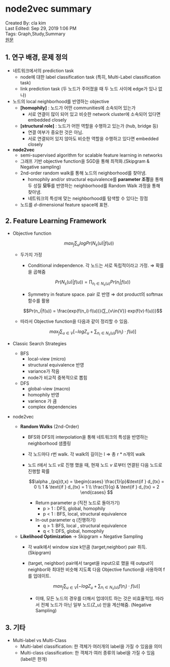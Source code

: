 # node2vec summary

Created By: cla kim  
Last Edited: Sep 29, 2019 1:06 PM  
Tags: Graph,Study,Summary  
[원문](https://cs.stanford.edu/~jure/pubs/node2vec-kdd16.pdf)


## 1. 연구 배경, 문제 정의
- 네트워크에서의 prediction task
    - node에 대한 label classification task (특히, Multi-Label classification task)
    - link prediction task (두 노드가 주어졌을 때 두 노드 사이에 edge가 있나 없나)
- 노드의 local neighborhood를 반영하는 objective
    - **[homophily]** : 노드가 어떤 communities에 소속되어 있는가
        - 서로 연결이 많이 되어 있고 비슷한 network cluster에 소속되어 있다면 embedded closely
    - **[structural role]** : 노드가 어떤 역할을 수행하고 있는가 (hub, bridge 등)
        - 연결 여부가 중요한 것은 아님.
        - 서로 연결되어 있지 않아도 비슷한 역할을 수행하고 있다면 embedded closely
- **node2vec**
    - semi-supervised algorithm for scalable feature learning in networks
    - 그래프 기반 objective function을 SGD을 통해 최적화.(Skipgram & Negative sampling)
    - 2nd-order random walk를 통해 노드의 neighborhood를 찾아냄.
        - homophily and/or structural equivalence를 **parameter 조정**을 통해 두 성질 **모두**를 반영하는 neighborhood를 Random Walk 과정을 통해 찾아냄.
        - 네트워크의 특성에 맞는 neighborhood를 탐색할 수 있다는 장점
    - 노드를 *d*-dimensional feature space에 표현.

## 2. Feature Learning Framework

- Objective function

    $$max_f ∑_u logPr(N_s(u)|f(u))$$

    - 두가지 가정
        - Conditional independence. 각 노드는 서로 독립적이라고 가정. ⇒ 확률을 곱해줌

        $$Pr(N_s(u)|f(u)) = ∏_{n_i\in{N_s(u)}} Pr(n_i|f(u))$$

        - Symmetry in feature space. pair 로 반영 ⇒ dot product의 softmax 함수를 활용

        $$Pr(n_i|f(u)) = \frac{exp(f(n_i)·f(u))}{∑_{v\in{V}} exp(f(v)·f(u))}$$

    - 따라서 Objective function을 다음과 같이 정리할 수 있음.

        $$max_f \sum_{u\in{V}} \left[ -logZ_u + \sum_{n_i\in{N_s(u)}}f(n_i)\cdot f(u) \right]$$

- Classic Search Strategies
    - BFS
        - local-view (micro)
        - structural equivalence 반영
        - variance가 작음
        - node가 비교적 중복적으로 뽑힘
    - DFS
        - global-view (macro)
        - homophily 반영
        - varience 가 큼
        - complex dependencies
- node2vec
    - **Random Walks** (2nd-Order)
        - BFS와 DFS의 interpolation을 통해 네트워크의 특성을 반영하는 neighborhood 샘플링
        - 각 노드마다 r번 walk. 각 walk의 길이는 l ⇒ 총 r * n개의 walk
        - 노드 *t*에서 노드 *v*로 진행 했을 때, 현재 노드 *v* 로부터 연결된 다음 노드로 진행할 확률

            $$\alpha _{pq}(t,x) = \begin{cases} \frac{1}{p}&\text{if } d_{tx} = 0 \\ 1 & \text{if } d_{tx} = 1 \\ \frac{1}{q} & \text{if } d_{tx} = 2 \end{cases} $$

            - Return parameter p (직전 노드로 돌아가기)
                - p > 1 : DFS, global, homophily
                - p < 1 : BFS, local, structural equivalence
            - In-out parameter q (진행하기)
                - q > 1: BFS, local , structural equivalence
                - q < 1: DFS, global, homophily
    - **Likelihood Optimization** → Skipgram + Negative Sampling
        - 각 walk에서 window size k만큼 (target,neighbor) pair 취득. (Skipgram)
        - (target, neighbor) pair에서 target을 input으로 했을 때 output이 neighbor와 최대한 비슷해 지도록 다음 Objective function을 사용하여 f를 업데이트.

            $$max_f \sum_{u\in{V}} \left[ -logZ_u + \sum_{n_i\in{N_s(u)}}f(n_i)\cdot f(u) \right]$$

            - 이때, 모든 노드의 경우를 더해서 업데이트 하는 것은 비효율적임. 따라서 전체 노드가 아닌 일부 노드(Z_u) 만을 계산해줌. (Negative Sampling)

## 3. 기타

- Multi-label vs Multi-Class
    - Multi-label classification: 한 객체가 여러개의 label을 가질 수 있음을 의미
    - Multi-class classification: 한 객체가 여러 종류의 label을 가질 수 있음 (label은 한개)
